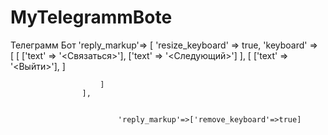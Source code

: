 # MyTelegrammBote
Телеграмм Бот
                    'reply_markup'=>
                    [
                        'resize_keyboard' => true, 
                        'keyboard' =>   
                        [
                            [
                                ['text' => '<Связаться>'],
                                ['text' => '<Следующий>']
                            ],
                            [
                                ['text' => '<Выйти>'],
                            ]

                        ]
                    ],


                            'reply_markup'=>['remove_keyboard'=>true]
